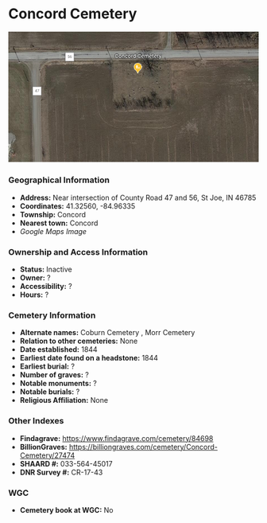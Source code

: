 # Concord Cemetery
![Concord Cemetery on Google Earth](https://github.com/FyoAtEPL/DeKalbCemeteries/blob/main/images/mapImages/ConcordEarth.png "Concord Cemetery on Google Earth")

### Geographical Information
- **Address:** Near intersection of County Road 47 and 56, St Joe, IN 46785
- **Coordinates:**  41.32560, -84.96335
- **Township:** Concord
- **Nearest town:** Concord
- *Google Maps Image*

### Ownership and Access Information
- **Status:** Inactive
- **Owner:** ?
- **Accessibility:** ?
- **Hours:** ?

### Cemetery Information
- **Alternate names:** Coburn Cemetery , Morr Cemetery
- **Relation to other cemeteries:** None
- **Date established:** 1844
- **Earliest date found on a headstone:** 1844
- **Earliest burial:** ?
- **Number of graves:** ?
- **Notable monuments:** ?
- **Notable burials:** ?
- **Religious Affiliation:** None

### Other Indexes
- **Findagrave:** https://www.findagrave.com/cemetery/84698
- **BillionGraves:** https://billiongraves.com/cemetery/Concord-Cemetery/27474
- **SHAARD #:** 033-564-45017
- **DNR Survey #:** CR-17-43


### WGC
- **Cemetery book at WGC:** No

